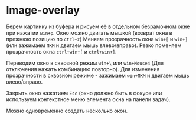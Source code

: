 # Image-overlay

Берем картинку из буфера и рисуем её в отдельном безрамочном окне при нажатии `win+p`.
Окно можно двигать мышкой (возврат окна в прежнюю позицию по `ctrl+z`)
Меняем прозрачность окна `win+[` и `win+]` (или зажимаем `ПКМ` и двигаем мышь влево/вправо).
Резко поменяем прозрачность окна `ctrl+win+[` и `ctrl+win+]`.

Переводим окно в сквозной режим `win+\` или `win+Mouse4` (Для отключения нажать комбинацию повторно).
Для изменения прозрачности в сквозном режиме - зажимаем `win+ПКМ` и двигаем мышь влево/вправо.

Закрыть окно нажатием `Esc` (окно должно быть в фокусе или используем контекстное меню элемента окна на панели задач).

Можно одновременно создать несколько окон.
